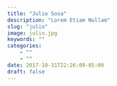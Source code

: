 ```yaml
---
title: "Julio Sosa"
description: "Lorem Etiam Nullam"
slug: "julio"
image: julio.jpg
keywords: ""
categories: 
    - ""
    - ""
date: 2017-10-31T22:26:09-05:00
draft: false
---
```

